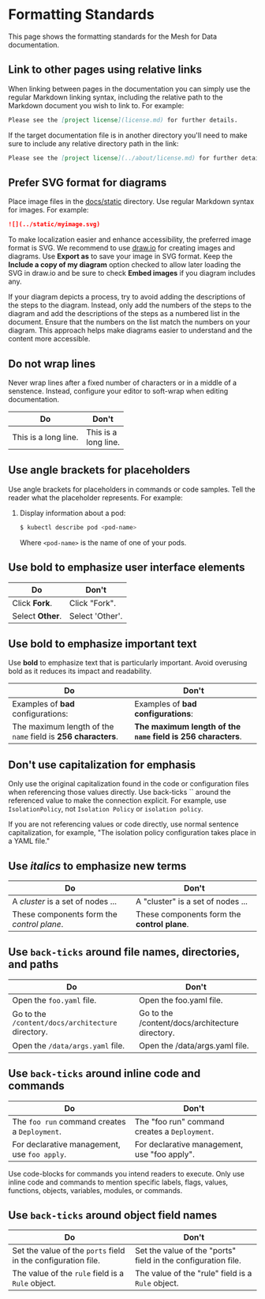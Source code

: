 # Formatting Standards

This page shows the formatting standards for the Mesh for Data documentation.

## Link to other pages using relative links

When linking between pages in the documentation you can simply use the regular Markdown linking syntax, including the relative path to the Markdown document you wish to link to. For example:

```markdown
Please see the [project license](license.md) for further details.
```

If the target documentation file is in another directory you'll need to make sure to include any relative directory path in the link:

```markdown
Please see the [project license](../about/license.md) for further details.
```

## Prefer SVG format for diagrams

Place image files in the [docs/static](https://github.com/mesh-for-data/mesh-for-data/tree/master/site/docs/static) directory. Use regular Markdown syntax for images. For example:

```markdown
![](../static/myimage.svg)
```

To make localization easier and enhance accessibility, the preferred image format is SVG. We recommend to use [draw.io](https://draw.io) for creating images and diagrams. Use **Export as** to save your image in SVG format. Keep the **Include a copy of my diagram** option checked to allow later loading the SVG in draw.io and be sure to check **Embed images** if you diagram includes any.

If your diagram depicts a process, try to avoid adding the descriptions of the steps to the diagram. Instead, only add the numbers of the steps to the diagram and add the descriptions of the steps as a numbered list in the document. Ensure that the numbers on the list match the numbers on your diagram. This approach helps make diagrams easier to understand and the content more accessible.

## Do not wrap lines

Never wrap lines after a fixed number of characters or in a middle of a senstence.
Instead, configure your editor to soft-wrap when editing documentation.

|Do                | Don't
|------------------|------
| This is a long line.   | This is a <br>long line.


## Use angle brackets for placeholders

Use angle brackets for placeholders in commands or code samples. Tell the reader
what the placeholder represents. For example:


1. Display information about a pod:
    ```bash
    $ kubectl describe pod <pod-name>
    ```
    Where `<pod-name>` is the name of one of your pods.

## Use **bold** to emphasize user interface elements

|Do                | Don't
|------------------|------
|Click **Fork**.   | Click "Fork".
|Select **Other**. | Select 'Other'.

## Use **bold** to emphasize important text

Use **bold** to emphasize text that is particularly important. Avoid overusing bold as it reduces its impact and readability. 

| Do | Don't | 
| - | - |
|  Examples of **bad** configurations: | Examples of **bad configurations**: |
|  The maximum length of the `name` field is **256 characters**. | **The maximum length of the `name` field is 256 characters**.  |

## Don't use capitalization for emphasis

Only use the original capitalization found in the code or configuration files
when referencing those values directly. Use back-ticks \`\` around the
referenced value to make the connection explicit. For example, use
`IsolationPolicy`, not `Isolation Policy` or `isolation policy`.

If you are not referencing values or code directly, use normal sentence
capitalization, for example, "The isolation policy configuration takes place
in a YAML file."

## Use _italics_ to emphasize new terms

|Do                                         | Don't
|-------------------------------------------|---
|A _cluster_ is a set of nodes ...          | A "cluster" is a set of nodes ...
|These components form the _control plane_. | These components form the **control plane**.

## Use `back-ticks` around file names, directories, and paths

|Do                                   | Don't
|-------------------------------------|------
|Open the `foo.yaml` file.         | Open the foo.yaml file.
|Go to the `/content/docs/architecture` directory.  | Go to the /content/docs/architecture directory.
|Open the `/data/args.yaml` file. | Open the /data/args.yaml file.

## Use `back-ticks` around inline code and commands

|Do                          | Don't
|----------------------------|------
|The `foo run` command creates a `Deployment`. | The "foo run" command creates a `Deployment`.
|For declarative management, use `foo apply`. | For declarative management, use "foo apply".

Use code-blocks for commands you intend readers to execute. Only use inline code
and commands to mention specific labels, flags, values, functions, objects,
variables, modules, or commands.

## Use `back-ticks` around object field names

|Do                                                               | Don't
|-----------------------------------------------------------------|------
|Set the value of the `ports` field in the configuration file. | Set the value of the "ports" field in the configuration file.
|The value of the `rule` field is a `Rule` object.           | The value of the "rule" field is a `Rule` object.
